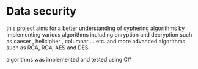 # Data security

this project aims for a better understanding of cyphering algorithms by implementing various algorithms including enryption and decryption
such as caeser , hellcipher , columnar ... etc.
and more advanced algorithms such as RCA, RC4, AES and DES

algorithms was implemented and tested using C#
